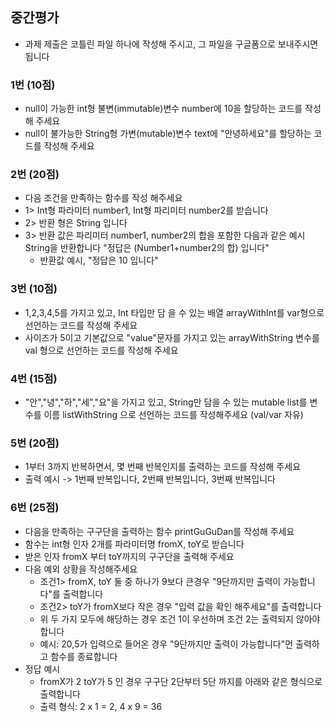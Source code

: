 ## 중간평가

- 과제 제출은 코틀린 파일 하나에 작성해 주시고, 그 파일을 구글폼으로 보내주시면 됩니다

### 1번 (10점)

- null이 가능한 int형 불변(immutable)변수 number에 10을 할당하는 코드를 작성해 주세요
- null이 불가능한 String형 가변(mutable)변수 text에 "안녕하세요"를 할당하는 코드를 작성해 주세요

### 2번 (20점)

- 다음 조건을 만족하는 함수를 작성 해주세요
- 1> Int형 파라미터 number1, Int형 파리미터 number2를 받습니다
- 2> 반환 형은 String 입니다
- 3> 반환 값은 파리미터 number1, number2의 합을 포함한 다음과 같은 예시 String을 반환합니다 "정답은 (Number1+number2의 합) 입니다"
    - 반환값 예시, "정답은 10 입니다"

### 3번 (10점)

- 1,2,3,4,5를 가지고 있고, Int 타입만 담 을 수 있는 배열 arrayWithInt를 var형으로 선언하는 코드를 작성해 주세요
- 사이즈가 5이고 기본값으로 "value"문자를 가지고 있는 arrayWithString 변수를 val 형으로 선언하는 코드를 작성해 주세요

### 4번 (15점)

- "안","녕","하","세","요"을 가지고 있고, String만 담을 수 있는 mutable list를 변수를 이름 listWithString 으로 선언하는 코드를 작성해주세요 (val/var 자유)

### 5번 (20점)

- 1부터 3까지 반복하면서, 몇 번째 반복인지를 출력하는 코드를 작성해 주세요
- 출력 예시 -> 1번째 반복입니다, 2번째 반복입니다, 3번째 반복입니다

### 6번 (25점)

- 다음을 만족하는 구구단을 출력하는 함수 printGuGuDan를 작성해 주세요
- 함수는 int형 인자 2개를 파라미터명 fromX, toY로 받습니다
- 받은 인자 fromX 부터 toY까지의 구구단을 출력해 주세요
- 다음 예외 상황을 작성해주세요
    - 조건1> fromX, toY 둘 중 하나가 9보다 큰경우 "9단까지만 출력이 가능합니다"를 출력합니다
    - 조건2> toY가 fromX보다 작은 경우 "입력 값을 확인 해주세요"를 출력합니다
    - 위 두 가지 모두에 해당하는 경우 조건 1이 우선하며 조건 2는 출력되지 않아야 합니다
    - 예시: 20,5가 입력으로 들어온 경우 "9단까지만 출력이 가능합니다"먼 출력하고 함수를 종료합니다
- 정답 예시
    - fromX가 2 toY가 5 인 경우 구구단 2단부터 5단 까지를 아래와 같은 형식으로 출력합니다
    - 출력 형식: 2 x 1 = 2, 4 x 9 = 36
